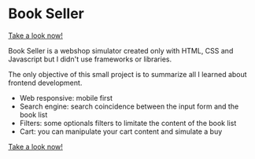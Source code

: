 # Book Seller
<a href="https://ricard-ferrero.github.io/bookseller-webshop/">Take a look now!</a>

Book Seller is a webshop simulator created only with HTML, CSS and Javascript but I didn't use frameworks or libraries.

The only objective of this small project is to summarize all I learned about frontend development.

- Web responsive: mobile first
- Search engine: search coincidence between the input form and the book list
- Filters: some optionals filters to limitate the content of the book list
- Cart: you can manipulate your cart content and simulate a buy

<a href="https://ricard-ferrero.github.io/bookseller-webshop/">Take a look now!</a>
